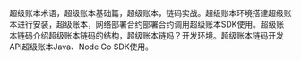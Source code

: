 超级账本术语，超级账本基础篇，超级账本，链码实战。超级账本环境搭建超级账本进行安装，超级账本，网络部署合约部署合约调用超级账本SDK使用。超级账本链码介绍超级账本链码的结构，超级账本链吗？开发环境。超级账本链码开发API超级账本Java、Node Go SDK使用。
